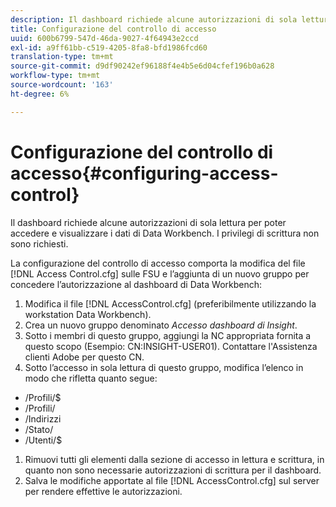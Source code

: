 ```yaml
---
description: Il dashboard richiede alcune autorizzazioni di sola lettura per poter accedere e visualizzare i dati di Data Workbench. I privilegi di scrittura non sono richiesti.
title: Configurazione del controllo di accesso
uuid: 600b6799-547d-46da-9027-4f64943e2ccd
exl-id: a9ff61bb-c519-4205-8fa8-bfd1986fcd60
translation-type: tm+mt
source-git-commit: d9df90242ef96188f4e4b5e6d04cfef196b0a628
workflow-type: tm+mt
source-wordcount: '163'
ht-degree: 6%

---
```


# Configurazione del controllo di accesso{#configuring-access-control}

Il dashboard richiede alcune autorizzazioni di sola lettura per poter accedere e visualizzare i dati di Data Workbench. I privilegi di scrittura non sono richiesti.

La configurazione del controllo di accesso comporta la modifica del file [!DNL Access Control.cfg] sulle FSU e l’aggiunta di un nuovo gruppo per concedere l’autorizzazione al dashboard di Data Workbench:

1. Modifica il file [!DNL AccessControl.cfg] (preferibilmente utilizzando la workstation Data Workbench).
1. Crea un nuovo gruppo denominato *Accesso dashboard di Insight*.
1. Sotto i membri di questo gruppo, aggiungi la NC appropriata fornita a questo scopo (Esempio: CN:INSIGHT-USER01). Contattare l&#39;Assistenza clienti Adobe per questo CN.
1. Sotto l’accesso in sola lettura di questo gruppo, modifica l’elenco in modo che rifletta quanto segue:

* /Profili/$
* /Profili/
* /Indirizzi
* /Stato/
* /Utenti/$

1. Rimuovi tutti gli elementi dalla sezione di accesso in lettura e scrittura, in quanto non sono necessarie autorizzazioni di scrittura per il dashboard.
1. Salva le modifiche apportate al file [!DNL AccessControl.cfg] sul server per rendere effettive le autorizzazioni.
